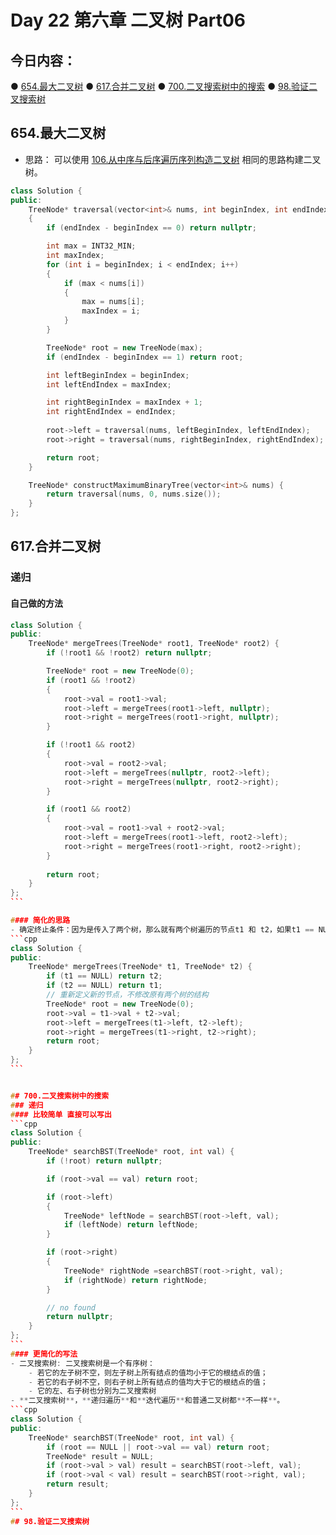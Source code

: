 # Day 22 第六章 二叉树 Part06

## 今日内容：

● [654.最大二叉树](https://programmercarl.com/0654.%E6%9C%80%E5%A4%A7%E4%BA%8C%E5%8F%89%E6%A0%91.html#%E7%AE%97%E6%B3%95%E5%85%AC%E5%BC%80%E8%AF%BE)
● [617.合并二叉树](https://programmercarl.com/0617.%E5%90%88%E5%B9%B6%E4%BA%8C%E5%8F%89%E6%A0%91.html#%E7%AE%97%E6%B3%95%E5%85%AC%E5%BC%80%E8%AF%BE)
● [700.二叉搜索树中的搜索](https://programmercarl.com/0700.%E4%BA%8C%E5%8F%89%E6%90%9C%E7%B4%A2%E6%A0%91%E4%B8%AD%E7%9A%84%E6%90%9C%E7%B4%A2.html)
● [98.验证二叉搜索树](https://programmercarl.com/0098.%E9%AA%8C%E8%AF%81%E4%BA%8C%E5%8F%89%E6%90%9C%E7%B4%A2%E6%A0%91.html)

## 654.最大二叉树
- 思路： 可以使用 [106.从中序与后序遍历序列构造二叉树](https://programmercarl.com/0106.%E4%BB%8E%E4%B8%AD%E5%BA%8F%E4%B8%8E%E5%90%8E%E5%BA%8F%E9%81%8D%E5%8E%86%E5%BA%8F%E5%88%97%E6%9E%84%E9%80%A0%E4%BA%8C%E5%8F%89%E6%A0%91.html) 相同的思路构建二叉树。
```cpp
class Solution {
public:
    TreeNode* traversal(vector<int>& nums, int beginIndex, int endIndex)
    {
        if (endIndex - beginIndex == 0) return nullptr;

        int max = INT32_MIN;
        int maxIndex;
        for (int i = beginIndex; i < endIndex; i++)
        {
            if (max < nums[i])
            {
                max = nums[i];
                maxIndex = i;
            }
        }

        TreeNode* root = new TreeNode(max);
        if (endIndex - beginIndex == 1) return root;

        int leftBeginIndex = beginIndex;
        int leftEndIndex = maxIndex;

        int rightBeginIndex = maxIndex + 1;
        int rightEndIndex = endIndex;
        
        root->left = traversal(nums, leftBeginIndex, leftEndIndex);
        root->right = traversal(nums, rightBeginIndex, rightEndIndex);

        return root;
    }

    TreeNode* constructMaximumBinaryTree(vector<int>& nums) {
        return traversal(nums, 0, nums.size());
    }   
};
```

## 617.合并二叉树
### 递归
#### 自己做的方法
````cpp
class Solution {
public:
    TreeNode* mergeTrees(TreeNode* root1, TreeNode* root2) {
        if (!root1 && !root2) return nullptr;

        TreeNode* root = new TreeNode(0);
        if (root1 && !root2)
        {
            root->val = root1->val;
            root->left = mergeTrees(root1->left, nullptr);
            root->right = mergeTrees(root1->right, nullptr);
        }

        if (!root1 && root2) 
        {
            root->val = root2->val;
            root->left = mergeTrees(nullptr, root2->left);
            root->right = mergeTrees(nullptr, root2->right);
        }

        if (root1 && root2) 
        {
            root->val = root1->val + root2->val;
            root->left = mergeTrees(root1->left, root2->left);
            root->right = mergeTrees(root1->right, root2->right);
        }
        
        return root;
    }
};
```

#### 简化的思路
- 确定终止条件：因为是传入了两个树，那么就有两个树遍历的节点t1 和 t2，如果t1 == NULL 了，两个树合并就应该是 t2 了（如果t2也为NULL也无所谓，合并之后就是NULL）。反过来如果t2 == NULL，那么两个数合并就是t1（如果t1也为NULL也无所谓，合并之后就是NULL）。
```cpp
class Solution {
public:
    TreeNode* mergeTrees(TreeNode* t1, TreeNode* t2) {
        if (t1 == NULL) return t2;
        if (t2 == NULL) return t1;
        // 重新定义新的节点，不修改原有两个树的结构
        TreeNode* root = new TreeNode(0);
        root->val = t1->val + t2->val;
        root->left = mergeTrees(t1->left, t2->left);
        root->right = mergeTrees(t1->right, t2->right);
        return root;
    }
};
```


## 700.二叉搜索树中的搜索
### 递归
#### 比较简单 直接可以写出
```cpp
class Solution {
public:
    TreeNode* searchBST(TreeNode* root, int val) {
        if (!root) return nullptr;

        if (root->val == val) return root;

        if (root->left) 
        {
            TreeNode* leftNode = searchBST(root->left, val);
            if (leftNode) return leftNode;
        }

        if (root->right)
        {
            TreeNode* rightNode =searchBST(root->right, val);
            if (rightNode) return rightNode;
        }

        // no found
        return nullptr;
    }
};
```
#### 更简化的写法
- 二叉搜索树: 二叉搜索树是一个有序树：
    - 若它的左子树不空，则左子树上所有结点的值均小于它的根结点的值；
    - 若它的右子树不空，则右子树上所有结点的值均大于它的根结点的值；
    - 它的左、右子树也分别为二叉搜索树
- **二叉搜索树**，**递归遍历**和**迭代遍历**和普通二叉树都**不一样**。
```cpp
class Solution {
public:
    TreeNode* searchBST(TreeNode* root, int val) {
        if (root == NULL || root->val == val) return root;
        TreeNode* result = NULL;
        if (root->val > val) result = searchBST(root->left, val);
        if (root->val < val) result = searchBST(root->right, val);
        return result;
    }
};
```
## 98.验证二叉搜索树

